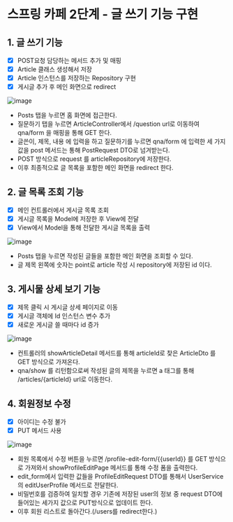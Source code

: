 스프링 카페 2단계 - 글 쓰기 기능 구현
=

## 1. 글 쓰기 기능
- [x] POST요청 담당하는 메서드 추가 및 매핑
- [x] Article 클래스 생성해서 저장
- [x] Article 인스턴스를 저장하는 Repository 구현
- [x] 게시글 추가 후 메인 화면으로 redirect

![image](https://user-images.githubusercontent.com/118447769/231078485-a74fe1c7-fe8b-4705-9213-fb891efaa250.png)  

- Posts 탭을 누르면 홈 화면에 접근한다.
- 질문하기 탭을 누르면 ArticleController에서 /question url로 이동하여 qna/form 을 매핑을 통해 GET 한다.
- 글쓴이, 제목, 내용 에 입력을 하고 질문하기를 누르면 qna/form 에 입력한 세 가지 값을 post 메서드는 통해 PostRequest DTO로 넘겨받는다.
- POST 방식으로 request 를 articleRepository에 저장한다.
- 이후 최종적으로 글 목록을 포함한 메인 화면을 redirect 한다.


## 2. 글 목록 조회 기능
- [x] 메인 컨트롤러에서 게시글 목록 조회
- [x] 게시글 목록을 Model에 저장한 후 View에 전달
- [x] View에서 Model을 통해 전달한 게시글 목록을 출력

![image](https://user-images.githubusercontent.com/118447769/231075792-ae071666-71eb-4bf7-9ac4-e10522fbb16a.png)  

- Posts 탭을 누르면 작성된 글들을 포함한 메인 화면을 조회할 수 있다.
- 글 제목 왼쪽에 숫자는 point로 article 작성 시 repository에 저장된 id 이다.


## 3. 게시물 상세 보기 기능
- [x] 제목 클릭 시 게시글 상세 페이지로 이동
- [x] 게시글 객체에 Id 인스턴스 변수 추가
- [x] 새로운 게시글 쓸 때마다 id 증가

![image](https://user-images.githubusercontent.com/118447769/231076883-2e16de16-535c-403b-b01b-5ccb8fecd798.png)  

- 컨트롤러의 showArticleDetail 메서드를 통해 articleId로 찾은 ArticleDto 를 GET 방식으로 가져온다.
- qna/show 를 리턴함으로써 작성된 글의 제목을 누르면 a 태그를 통해 /articles/{articleId} url로 이동한다.


## 4. 회원정보 수정
- [x] 아이디는 수정 불가
- [x] PUT 메서드 사용

![image](https://user-images.githubusercontent.com/118447769/231079937-04cf562a-e34c-4c5f-ba9a-edf160191f61.png)  

- 회원 목록에서 수정 버튼을 누르면 /profile-edit-form/{{userId}} 를 GET 방식으로 가져와서 showProfileEditPage 메서드를 통해 수정 폼을 출력한다.
- edit_form에서 입력한 값들을 ProfileEditRequest DTO를 통해서 UserService의 editUserProfile 메서드로 전달한다.
- 비밀번호를 검증하여 일치할 경우 기존에 저장된 user의 정보 중 request DTO에 들어있는 세가지 값으로 PUT방식으로 업데이트 한다.
- 이후 회원 리스트로 돌아간다.(/users를 redirect한다.)